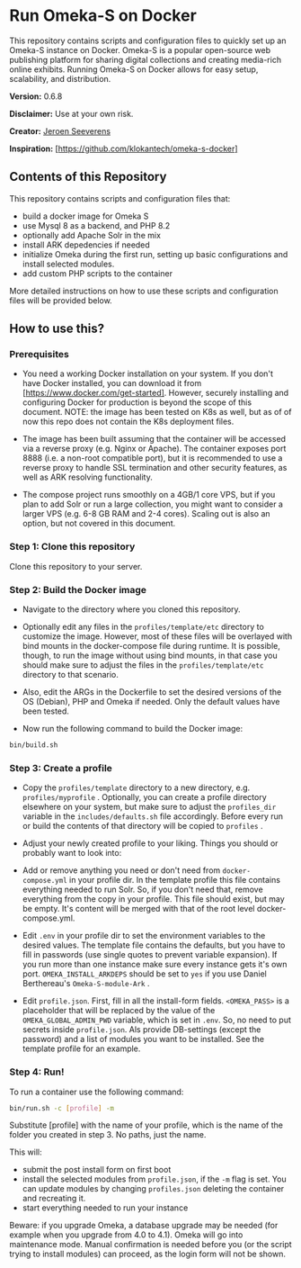 # Run Omeka-S on Docker

This repository contains scripts and configuration files to quickly set up an Omeka-S instance on Docker. Omeka-S is a popular open-source web publishing platform for sharing digital collections and creating media-rich online exhibits. Running Omeka-S on Docker allows for easy setup, scalability, and distribution.

**Version:** 0.6.8

**Disclaimer:** Use at your own risk.

**Creator:** [Jeroen Seeverens](https://github.com/xentropics)

**Inspiration:** [https://github.com/klokantech/omeka-s-docker]

## Contents of this Repository

This repository contains scripts and configuration files that:

- build a docker image for Omeka S
- use Mysql 8 as a backend, and PHP 8.2 
- optionally add Apache Solr in the mix
- install ARK depedencies if needed
- initialize Omeka during the first run, setting up basic configurations and install selected modules.
- add custom PHP scripts to the container

More detailed instructions on how to use these scripts and configuration files will be provided below.

## How to use this?

### Prerequisites

- You need a working Docker installation on your system. If you don't have Docker installed, you can download it from [https://www.docker.com/get-started]. However, securely installing and configuring Docker for production is beyond the scope of this document. NOTE: the image has been tested on K8s as well, but as of of now this repo does not contain the K8s deployment files.

- The image has been built assuming that the container will be accessed via a reverse proxy (e.g. Nginx or Apache). The container exposes port 8888 (i.e. a non-root compatible port), but it is recommended to use a reverse proxy to handle SSL termination and other security features, as well as ARK resolving functionality.

- The compose project runs smoothly on a 4GB/1 core VPS, but if you plan to add Solr or run a large collection, you might want to consider a larger VPS (e.g. 6-8 GB RAM and 2-4 cores). Scaling out is also an option, but not covered in this document.

### Step 1: Clone this repository

Clone this repository to your server.

### Step 2: Build the Docker image

- Navigate to the directory where you cloned this repository.
- Optionally edit any files in the `profiles/template/etc`  directory to customize the image. However, most of these files will be overlayed with bind mounts in the docker-compose file during runtime. It is possible, though, to run the image without using bind mounts, in that case you should make sure to adjust the files in the `profiles/template/etc`  directory to that scenario.
- Also, edit the ARGs in the Dockerfile to set the desired versions of the OS (Debian), PHP and Omeka if needed. Only the default values have been tested.

- Now run the following command to build the Docker image:

``` bash
bin/build.sh
```

### Step 3: Create a profile

- Copy the `profiles/template`  directory to a new directory, e.g. `profiles/myprofile` . Optionally, you can create a profile directory elsewhere on your system, but make sure to adjust the `profiles_dir`  variable in the `includes/defaults.sh`  file accordingly. Before every run or build the contents of that directory will be copied to `profiles` .

- Adjust your newly created profile to your liking. Things you should or probably want to look into:

* Add or remove anything you need or don't need from `docker-compose.yml`  in your profile dir. In the template profile this file contains everything needed to run Solr. So, if you don't need that, remove everything from the copy in your profile. This file should exist, but may be empty. It's content will be merged with that of the root level docker-compose.yml.

* Edit `.env` in your profile dir to set the environment variables to the desired values. The template file contains the defaults, but you have to fill in passwords (use single quotes to prevent variable expansion). If you run more than one instance make sure every instance gets it's own port. `OMEKA_INSTALL_ARKDEPS`  should be set to `yes`  if you use Daniel Berthereau's `Omeka-S-module-Ark` . 

* Edit `profile.json`. First, fill in all the install-form fields. `<OMEKA_PASS>` is a placeholder that will be replaced by the value of the `OMEKA_GLOBAL_ADMIN_PWD` variable, which is set in `.env`. So, no need to put secrets inside `profile.json`. Als provide DB-settings (except the password) and a list of modules you want to be installed. See the template profile for an example. 

### Step 4: Run!

To run a container use the following command:

```bash
bin/run.sh -c [profile] -m
```

Substitute [profile] with the name of your profile, which is the name of the folder you created in step 3. No paths, just the name.

This will:

- submit the post install form on first boot
- install the selected modules from `profile.json`, if the `-m` flag is set. You can update modules by changing `profiles.json` deleting the container and recreating it.
-  start everything needed to run your instance

Beware: if you upgrade Omeka, a database upgrade may be needed (for example when you upgrade from 4.0 to 4.1). Omeka will go into maintenance mode. Manual confirmation is needed before you (or the script trying to install modules) can proceed, as the login form will not be shown.




